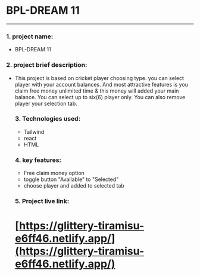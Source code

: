 # BPL-DREAM 11

---

### 1. project name:

- BPL-DREAM 11

### 2. project brief description:

- This project is based on cricket player choosing type. you can select player with your account
  balances. And most attractive features is you claim free money unlimited time & this money will added your main balance. You can select up to six(6) player only. You can also remove player your selection tab.

  ### 3. Technologies used:

  - Tailwind
  - react
  - HTML

  ### 4. key features:

  - Free claim money option
  - toggle button "Available" to "Selected"
  - choose player and added to selected tab

  ### 5. Project live link:

  # [https://glittery-tiramisu-e6ff46.netlify.app/](https://glittery-tiramisu-e6ff46.netlify.app/)
